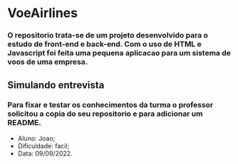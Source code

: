 # VoeAirlines

### O repositorio trata-se de um projeto desenvolvido para o estudo de front-end e back-end. Com o uso de HTML e Javascript foi feita uma pequena aplicacao para um sistema de voos de uma empresa.

## Simulando entrevista

### Para fixar e testar os conhecimentos da turma o professor solicitou a copia do seu repositorio e para adicionar um README.

* Aluno: Joao;
* Dificuldade: facil;
* Data: 09/09/2022.
